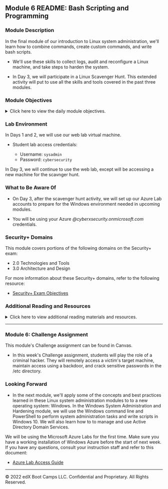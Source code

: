 ## Module 6 README: Bash Scripting and Programming

### Module Description

In the final module of our introduction to Linux system administration, we'll learn how to combine commands, create custom commands, and write bash scripts.

- We'll use these skills to collect logs, audit and reconfigure a Linux machine, and take steps to harden the system. 

- In Day 3, we will participate in a Linux Scavenger Hunt. This extended activity will put to use all the skills and tools covered in the past three modules. 

### Module Objectives 

<details>
    <summary>Click here to view the daily module objectives.</summary>

  <br>

- **Day 1:** Advanced Bash

    - Construct compound commands using `&&`, `|`, and file redirects.

    - Create and save alias commands to their `~/.bashrc` file.

    - Edit `$PATH` variables to include a custom `~/scripts` directory.

    - Create simple bash scripts made of a list of commands.


- **Day 2:** Ifs and Lists (Bash Scripting Continued)

    - Read bash and interpret scripts.

    - Use variables in bash scripts.

    - Use `if` statements in bash scripts.

    - Use lists in bash scripts.

    - Iterate through lists with `for` loops to do things like install lists of packages.


- **Day 3:** Linux Scavenger Hunt

    - Connect to a server using SSH. 

    - Use the skills and tools learned during the past three modules to complete a Linux Scavenger Hunt. 


</details>


### Lab Environment

In Days 1 and 2, we will use our web lab virtual machine.

- Student lab access credentials: 

    - Username: `sysadmin`
    - Password: `cybersecurity`

In Day 3, we will continue to use the web lab, except will be accessing a new machine for the scavnger hunt.


### What to Be Aware 0f

- On Day 3, after the scavenger hunt activity, we will set up our Azure Lab accounts to prepare for the Windows environment needed in upcoming modules. 

- You will be using your Azure *@cyberxsecurity.onmicrosoft.com* credentials.


### Security+ Domains

This module covers portions of the following domains on the Security+ exam:

- 2.0 Technologies and Tools
- 3.0 Architecture and Design

For more information about these Security+ domains, refer to the following resource: 
   - [Security+ Exam Objectives](https://www.comptia.jp/pdf/Security%2B%20SY0-501%20Exam%20Objectives.pdf)


### Additional Reading and Resources

<details> 
<summary> Click here to view additional reading materials and resources. </summary>
</br>

- **Day 1 and 2 Resources**:

    - [Linuxconfig.org: Bash Scripting Tutorial for Beginners](https://linuxconfig.org/bash-scripting-tutorial-for-beginners)

    - [Ryan's Tutorials: Bash Scripting Tutorial](https://ryanstutorials.net/bash-scripting-tutorial/)

    - [Devhints.io: Bash Scripting Cheat Sheet](https://devhints.io/bash)


- **Day 3 Resources**: 

    - [SSH.com: What is the SSH protocol?](https://www.ssh.com/ssh/protocol/)



</details>

---

### Module 6: Challenge Assignment

This module's Challenge assignment can be found in Canvas.
- In this week's Challenge assignment, students will play the role of a criminal hacker. They will remotely access a victim's target machine, maintain access using a backdoor, and crack sensitive passwords in the /etc directory.

### Looking Forward 

- In the next module, we'll apply some of the concepts and best practices learned in these Linux system administration modules to to a new operating system: Windows. In the Windows System Administration and Hardening module, we will use the Windows command line and PowerShell to perform system administration tasks and write scripts in Windows 10. We will also learn how to to manage and use Active Directory Domain Services.

We will be using the Microsoft Azure Labs for the first time. Make sure you have a working installation of Windows Azure before the start of next week. If you have any questions, consult your instruction staff and refer to this document: 

- [Azure Lab Access Guide](https://docs.google.com/document/d/1TIRFGK9IabM7GFKXvMG31-y6UkHS2135jpZlwJUenJE/edit?usp=sharing)

---

© 2022 edX Boot Camps LLC. Confidential and Proprietary. All Rights Reserved.    
